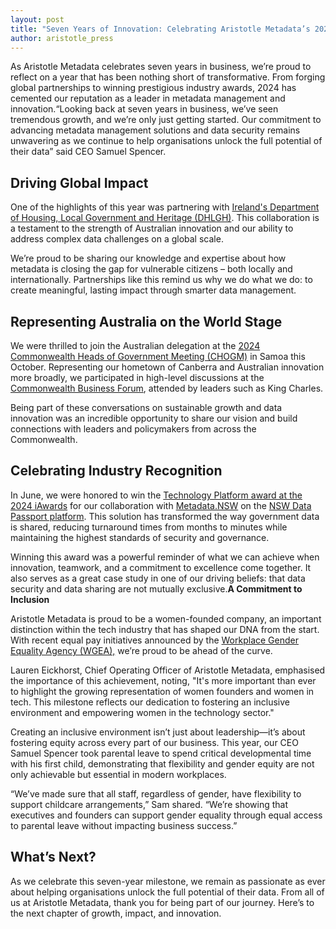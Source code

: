 ```yaml
---
layout: post
title: "Seven Years of Innovation: Celebrating Aristotle Metadata’s 2024 Milestones"
author: aristotle_press
---
```


As Aristotle Metadata celebrates seven years in business, we’re proud to reflect on a year that has been nothing short of transformative. From forging global partnerships to winning prestigious industry awards, 2024 has cemented our reputation as a leader in metadata management and innovation.“Looking back at seven years in business, we’ve seen tremendous growth, and we’re only just getting started. Our commitment to advancing metadata management solutions and data security remains unwavering as we continue to help organisations unlock the full potential of their data” said CEO Samuel Spencer.

## Driving Global Impact

One of the highlights of this year was partnering with [Ireland's Department of Housing, Local Government and Heritage (DHLGH)](https://www.gov.ie/en/organisation/department-of-housing-local-government-and-heritage/). This collaboration is a testament to the strength of Australian innovation and our ability to address complex data challenges on a global scale.

We’re proud to be sharing our knowledge and expertise about how metadata is closing the gap for vulnerable citizens – both locally and internationally. Partnerships like this remind us why we do what we do: to create meaningful, lasting impact through smarter data management.

## Representing Australia on the World Stage

We were thrilled to join the Australian delegation at the [2024 Commonwealth Heads of Government Meeting (CHOGM)](https://thecommonwealth.org/chogm) in Samoa this October. Representing our hometown of Canberra and Australian innovation more broadly, we participated in high-level discussions at the [Commonwealth Business Forum](https://samoachogm2024.ws/cbf/), attended by leaders such as King Charles.

Being part of these conversations on sustainable growth and data innovation was an incredible opportunity to share our vision and build connections with leaders and policymakers from across the Commonwealth.

## Celebrating Industry Recognition

In June, we were honored to win the [Technology Platform award at the 2024 iAwards](https://aiia.com.au/iaward/2024-act-winners-and-merit-recipients/) for our collaboration with [Metadata.NSW](https://metadata.nsw.gov.au/home/) on the [NSW Data Passport platform](https://publicspectrum.co/revolutionising-data-governance-the-role-of-metadata-nsw-in-nsw-government-cyber-security-compliance/). This solution has transformed the way government data is shared, reducing turnaround times from months to minutes while maintaining the highest standards of security and governance.

Winning this award was a powerful reminder of what we can achieve when innovation, teamwork, and a commitment to excellence come together. It also serves as a great case study in one of our driving beliefs: that data security and data sharing are not mutually exclusive.**A Commitment to Inclusion**

Aristotle Metadata is proud to be a women-founded company, an important distinction within the tech industry that has shaped our DNA from the start. With recent equal pay initiatives announced by the [Workplace Gender Equality Agency (WGEA),](https://www.wgea.gov.au/) we’re proud to be ahead of the curve. 

Lauren Eickhorst, Chief Operating Officer of Aristotle Metadata, emphasised the importance of this achievement, noting, "It's more important than ever to highlight the growing representation of women founders and women in tech. This milestone reflects our dedication to fostering an inclusive environment and empowering women in the technology sector."

Creating an inclusive environment isn’t just about leadership—it’s about fostering equity across every part of our business. This year, our CEO Samuel Spencer took parental leave to spend critical developmental time with his first child, demonstrating that flexibility and gender equity are not only achievable but essential in modern workplaces.

“We’ve made sure that all staff, regardless of gender, have flexibility to support childcare arrangements,” Sam shared. “We’re showing that executives and founders can support gender equality through equal access to parental leave without impacting business success.”

## What’s Next?

As we celebrate this seven-year milestone, we remain as passionate as ever about helping organisations unlock the full potential of their data. From all of us at Aristotle Metadata, thank you for being part of our journey. Here’s to the next chapter of growth, impact, and innovation.
